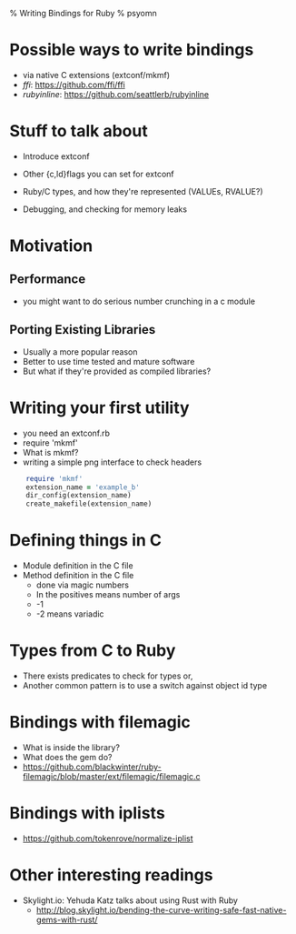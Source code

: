% Writing Bindings for Ruby
% psyomn

# Possible ways to write bindings
* via native C extensions (extconf/mkmf)
* *ffi*: https://github.com/ffi/ffi
* *rubyinline*: https://github.com/seattlerb/rubyinline

# Stuff to talk about

* Introduce extconf

* Other {c,ld}flags you can set for extconf

* Ruby/C types, and how they're represented (VALUEs, RVALUE?)

* Debugging, and checking for memory leaks

# Motivation

## Performance
* you might want to do serious number crunching in a c module

## Porting Existing Libraries

* Usually a more popular reason
* Better to use time tested and mature software
* But what if they're provided as compiled libraries?

<!--
  How do we do something simple?

  * How to make the makefile script
  * How to compile
  * How to run
-->

# Writing your first utility
* you need an extconf.rb
* require 'mkmf'
* What is mkmf?
* writing a simple png interface to check headers

~~~~ruby
    require 'mkmf'
    extension_name = 'example_b'
    dir_config(extension_name)
    create_makefile(extension_name)
~~~~

# Defining things in C

* Module definition in the C file
* Method definition in the C file
  * done via magic numbers
  * In the positives means number of args
  * -1
  * -2 means variadic

# Types from C to Ruby
* There exists predicates to check for types or,
* Another common pattern is to use a switch against object id type

<!--
  How do we do something a little more involved?

  * How do we link against the library?
  * What utilities from ruby.h may we use and pass back?
  * How are exceptions handled?
-->

# Bindings with filemagic

* What is inside the library?
* What does the gem do?
* https://github.com/blackwinter/ruby-filemagic/blob/master/ext/filemagic/filemagic.c

# Bindings with iplists
* https://github.com/tokenrove/normalize-iplist

# Other interesting readings
* Skylight.io: Yehuda Katz talks about using Rust with Ruby
  * http://blog.skylight.io/bending-the-curve-writing-safe-fast-native-gems-with-rust/

<!--
/usr/lib64/ruby/site_ruby/2.2.0/rubygems/core_ext/kernel_require.rb:54:in
`require':
/home/psyomn/programming/architecture-notes/languages/ruby/bindings/src/example_b.so: undefined symbol: Init_example_b -
/home/psyomn/programming/architecture-notes/languages/ruby/bindings/src/example_b.so
(LoadError)
  from /usr/lib64/ruby/site_ruby/2.2.0/rubygems/core_ext/kernel_require.rb:54:in 
  `require'
    from test.rb:2:in `<main>'
-->
